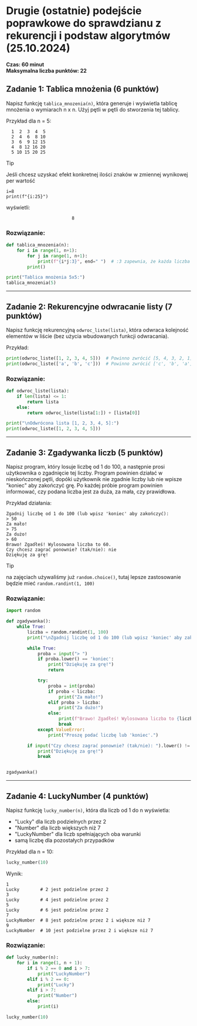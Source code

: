 # Drugie (ostatnie) podejście poprawkowe do sprawdzianu z rekurencji i podstaw algorytmów (25.10.2024)
**Czas: 60 minut**  
**Maksymalna liczba punktów: 22**

## Zadanie 1: Tablica mnożenia (6 punktów)
Napisz funkcję `tablica_mnozenia(n)`, która generuje i wyświetla tablicę mnożenia o wymiarach n x n. Użyj pętli w pętli do stworzenia tej tablicy.

Przykład dla n = 5:
```
  1  2  3  4  5
  2  4  6  8 10
  3  6  9 12 15
  4  8 12 16 20
  5 10 15 20 25
```

> [!TIP] 
> Jeśli chcesz uzyskać efekt konkretnej ilości znaków w zmiennej wynikowej per wartość
> ```
> i=8
> print(f"{i:25}")
> ```
> wyświetli:
> ```
>                          8
> ```

### Rozwiązanie:

```python
def tablica_mnozenia(n):
    for i in range(1, n+1):
        for j in range(1, n+1):
            print(f"{i*j:3}", end=" ")  # :3 zapewnia, że każda liczba zajmuje 3 miejsca
        print()

print("Tablica mnożenia 5x5:")
tablica_mnozenia(5)
```


---

## Zadanie 2: Rekurencyjne odwracanie listy (7 punktów)
Napisz funkcję rekurencyjną `odwroc_liste(lista)`, która odwraca kolejność elementów w liście (bez użycia wbudowanych funkcji odwracania).

Przykład:
```python
print(odwroc_liste([1, 2, 3, 4, 5]))  # Powinno zwrócić [5, 4, 3, 2, 1]
print(odwroc_liste(['a', 'b', 'c']))  # Powinno zwrócić ['c', 'b', 'a']
```

### Rozwiązanie:

```python
def odwroc_liste(lista):
    if len(lista) <= 1:
        return lista
    else:
        return odwroc_liste(lista[1:]) + [lista[0]]

print("\nOdwrócona lista [1, 2, 3, 4, 5]:")
print(odwroc_liste([1, 2, 3, 4, 5]))


```

---

## Zadanie 3: Zgadywanka liczb (5 punktów)
Napisz program, który losuje liczbę od 1 do 100, a następnie prosi użytkownika o zgadnięcie tej liczby. Program powinien działać w nieskończonej pętli, dopóki użytkownik nie zgadnie liczby lub nie wpisze "koniec" aby zakończyć grę. Po każdej próbie program powinien informować, czy podana liczba jest za duża, za mała, czy prawidłowa.

Przykład działania:
```
Zgadnij liczbę od 1 do 100 (lub wpisz 'koniec' aby zakończyć):
> 50
Za mało!
> 75
Za dużo!
> 60
Brawo! Zgadłeś! Wylosowana liczba to 60.
Czy chcesz zagrać ponownie? (tak/nie): nie
Dziękuję za grę!
```

> [!TIP] 
> na zajęciach używaliśmy już `random.choice()`, tutaj lepsze zastosowanie będzie mieć `random.randint(1, 100)`

### Rozwiązanie:

```python
import random

def zgadywanka():
    while True:
        liczba = random.randint(1, 100)
        print("\nZgadnij liczbę od 1 do 100 (lub wpisz 'koniec' aby zakończyć):")

        while True:
            proba = input("> ")
            if proba.lower() == 'koniec':
                print("Dziękuję za grę!")
                return

            try:
                proba = int(proba)
                if proba < liczba:
                    print("Za mało!")
                elif proba > liczba:
                    print("Za dużo!")
                else:
                    print(f"Brawo! Zgadłeś! Wylosowana liczba to {liczba}.")
                    break
            except ValueError:
                print("Proszę podać liczbę lub 'koniec'.")

        if input("Czy chcesz zagrać ponownie? (tak/nie): ").lower() != 'tak':
            print("Dziękuję za grę!")
            break


zgadywanka()
```

---

## Zadanie 4: LuckyNumber (4 punktów)
Napisz funkcję `lucky_number(n)`, która dla liczb od 1 do n wyświetla:
- "Lucky" dla liczb podzielnych przez 2
- "Number" dla liczb większych niż 7
- "LuckyNumber" dla liczb spełniających oba warunki
- samą liczbę dla pozostałych przypadków

Przykład dla n = 10:
```python
lucky_number(10)
```

Wynik:
```
1
Lucky        # 2 jest podzielne przez 2
3
Lucky        # 4 jest podzielne przez 2
5
Lucky        # 6 jest podzielne przez 2
7
LuckyNumber  # 8 jest podzielne przez 2 i większe niż 7
9
LuckyNumber  # 10 jest podzielne przez 2 i większe niż 7
```

### Rozwiązanie:

```python
def lucky_number(n):
    for i in range(1, n + 1):
        if i % 2 == 0 and i > 7:
            print("LuckyNumber")
        elif i % 2 == 0:
            print("Lucky")
        elif i > 7:
            print("Number")
        else:
            print(i)

lucky_number(10)
```
